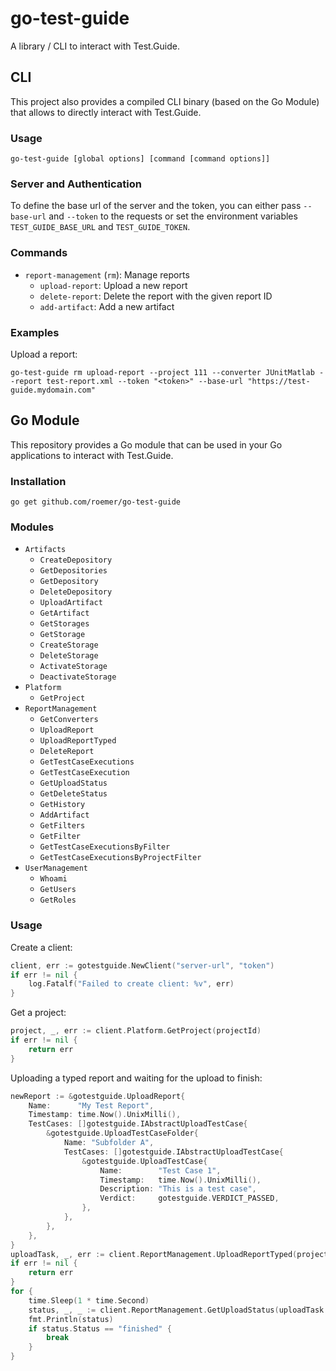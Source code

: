 # go-test-guide
A library / CLI to interact with Test.Guide.

## CLI
This project also provides a compiled CLI binary (based on the Go Module) that allows to directly interact with Test.Guide.

### Usage
```
go-test-guide [global options] [command [command options]]
```

### Server and Authentication
To define the base url of the server and the token, you can either pass `--base-url` and `--token` to the requests or set the environment variables `TEST_GUIDE_BASE_URL` and `TEST_GUIDE_TOKEN`.

### Commands
* `report-management` (`rm`): Manage reports
  * `upload-report`: Upload a new report
  * `delete-report`: Delete the report with the given report ID
  * `add-artifact`: Add a new artifact

### Examples
Upload a report:
```
go-test-guide rm upload-report --project 111 --converter JUnitMatlab --report test-report.xml --token "<token>" --base-url "https://test-guide.mydomain.com"
```

## Go Module
This repository provides a Go module that can be used in your Go applications to interact with Test.Guide.

### Installation
```
go get github.com/roemer/go-test-guide
```

### Modules
* `Artifacts`
  * `CreateDepository`
  * `GetDepositories`
  * `GetDepository`
  * `DeleteDepository`
  * `UploadArtifact`
  * `GetArtifact`
  * `GetStorages`
  * `GetStorage`
  * `CreateStorage`
  * `DeleteStorage`
  * `ActivateStorage`
  * `DeactivateStorage`
* `Platform`
  * `GetProject`
* `ReportManagement`
  * `GetConverters`
  * `UploadReport`
  * `UploadReportTyped`
  * `DeleteReport`
  * `GetTestCaseExecutions`
  * `GetTestCaseExecution`
  * `GetUploadStatus`
  * `GetDeleteStatus`
  * `GetHistory`
  * `AddArtifact`
  * `GetFilters`
  * `GetFilter`
  * `GetTestCaseExecutionsByFilter`
  * `GetTestCaseExecutionsByProjectFilter`
* `UserManagement`
  * `Whoami`
  * `GetUsers`
  * `GetRoles`

### Usage
Create a client:
```go
client, err := gotestguide.NewClient("server-url", "token")
if err != nil {
    log.Fatalf("Failed to create client: %v", err)
}
```

Get a project:
```go
project, _, err := client.Platform.GetProject(projectId)
if err != nil {
    return err
}
```

Uploading a typed report and waiting for the upload to finish:
```go
newReport := &gotestguide.UploadReport{
    Name:      "My Test Report",
    Timestamp: time.Now().UnixMilli(),
    TestCases: []gotestguide.IAbstractUploadTestCase{
        &gotestguide.UploadTestCaseFolder{
            Name: "Subfolder A",
            TestCases: []gotestguide.IAbstractUploadTestCase{
                &gotestguide.UploadTestCase{
                    Name:        "Test Case 1",
                    Timestamp:   time.Now().UnixMilli(),
                    Description: "This is a test case",
                    Verdict:     gotestguide.VERDICT_PASSED,
                },
            },
        },
    },
}
uploadTask, _, err := client.ReportManagement.UploadReportTyped(projectId, newReport)
if err != nil {
    return err
}
for {
    time.Sleep(1 * time.Second)
    status, _, _ := client.ReportManagement.GetUploadStatus(uploadTask.TaskID)
    fmt.Println(status)
    if status.Status == "finished" {
        break
    }
}
```
